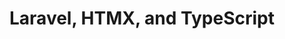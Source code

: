---
title: Laravel, HTMX, and TypeScript
summary: 
pubDate: 2023-08-21
tags: laravel, htmx, typescript
description:
---